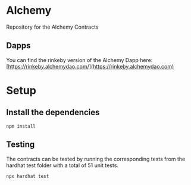 # Alchemy

Repository for the Alchemy Contracts

## Dapps
You can find the rinkeby version of the Alchemy Dapp here: [https://rinkeby.alchemydao.com/](https://rinkeby.alchemydao.com)

# Setup

## Install the dependencies
```
npm install
```

## Testing
The contracts can be tested by running the corresponding tests from the hardhat test folder with a total of 51 unit tests.
```
npx hardhat test
```
